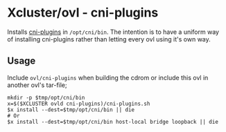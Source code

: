 # Xcluster/ovl - cni-plugins

Installs [cni-plugins](https://github.com/containernetworking/plugins)
in `/opt/cni/bin`. The intention is to have a uniform way of installing
cni-plugins rather than letting every ovl using it's own way.

## Usage

Include `ovl/cni-plugins` when building the cdrom or include this ovl
in another ovl's tar-file;

```
mkdir -p $tmp/opt/cni/bin
x=$($XCLUSTER ovld cni-plugins)/cni-plugins.sh
$x install --dest=$tmp/opt/cni/bin || die
# Or
$x install --dest=$tmp/opt/cni/bin host-local bridge loopback || die
```
